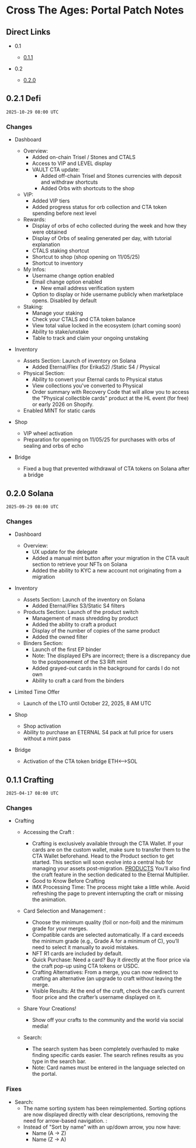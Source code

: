 # Cross The Ages: Portal Patch Notes

## Direct Links

- 0.1
  - [0.1.1](#011-crafting)
  
- 0.2 
    - [0.2.0](#020-solana)


## 0.2.1 Defi

`2025-10-29 08:00 UTC`

### Changes

- Dashboard
    - Overview:
        - Added on-chain Trisel / Stones and CTALS
        - Access to VIP and LEVEL display
        - VAULT CTA update: 
            - Added off-chain Trisel and Stones currencies with deposit and withdraw shortcuts
            - Added Orbs with shortcuts to the shop
    - VIP:
        - Added VIP tiers
        - Added progress status for orb collection and CTA token spending before next level
    - Rewards:
        - Display of orbs of echo collected during the week and how they were obtained
        - Display of Orbs of sealing generated per day, with tutorial explanation
        - CTALS staking shortcut
        - Shortcut to shop (shop opening on 11/05/25)
        - Shortcut to inventory
    - My Infos:
        - Username change option enabled
        - Email change option enabled
            - New email address verification system
        - Option to display or hide username publicly when marketplace opens. Disabled by default
    - Staking:
        - Manage your staking
        - Check your CTALS and CTA token balance
        - View total value locked in the ecosystem (chart coming soon)
        - Ability to stake/unstake
        - Table to track and claim your ongoing unstaking

- Inventory
    - Assets Section: Launch of inventory on Solana
        - Added Eternal/Flex (for ErikaS2) /Static S4 / Physical
    - Physical Section:
        - Ability to convert your Eternal cards to Physical status
        - View collections you've converted to Physical
        - Order summary with Recovery Code that will allow you to access the "Physical collectible cards" product at the HL event (for free) or early 2026 on Shopify.
    - Enabled MINT for static cards

- Shop
    - VIP wheel activation
    - Preparation for opening on 11/05/25 for purchases with orbs of sealing and orbs of echo

- Bridge
    - Fixed a bug that prevented withdrawal of CTA tokens on Solana after a bridge

## 0.2.0 Solana

`2025-09-29 08:00 UTC`

### Changes

- Dashboard
    - Overview:
        - UX update for the delegate
        - Added a manual mint button after your migration in the CTA vault section to retrieve your NFTs on Solana
        - Added the ability to KYC a new account not originating from a migration

- Inventory
    - Assets Section: Launch of the inventory on Solana
        - Added Eternal/Flex S3/Static S4 filters
    - Products Section: Launch of the product switch
        - Management of mass shredding by product
        - Added the ability to craft a product
        - Display of the number of copies of the same product
        - Added the owned filter
    - Binders Section:
        - Launch of the first EP binder
        - Note: The displayed EPs are incorrect; there is a discrepancy due to the postponement of the S3 Rift mint
        - Added grayed-out cards in the background for cards I do not own
        - Ability to craft a card from the binders

- Limited Time Offer
    - Launch of the LTO until October 22, 2025, 8 AM UTC

- Shop
    - Shop activation
    - Ability to purchase an ETERNAL S4 pack at full price for users without a mint pass

- Bridge
    - Activation of the CTA token bridge ETH<-->SOL

## 0.1.1 Crafting

`2025-04-17 08:00 UTC`

### Changes

- Crafting
    - Accessing the Craft :
        - Crafting is exclusively available through the CTA Wallet. If your cards are on the custom wallet, make sure to transfer them to the CTA Wallet beforehand. Head to the Product section to get started. This section will soon evolve into a central hub for managing your assets post-migration. [PRODUCTS](https://portal.crosstheages.com/market/cards/products) You’ll also find the craft feature in the section dedicated to the Eternal Multiplier.
        - Good to Know Before Crafting
        - IMX Processing Time: The process might take a little while. Avoid refreshing the page to prevent interrupting the craft or missing the animation.


    - Card Selection and Management :
        - Choose the minimum quality (foil or non-foil) and the minimum grade for your merges.
        - Compatible cards are selected automatically. If a card exceeds the minimum grade (e.g., Grade A for a minimum of C), you’ll need to select it manually to avoid mistakes.
        - NFT R1 cards are included by default.
        - Quick Purchase: Need a card? Buy it directly at the floor price via the craft pop-up using CTA tokens or USDC.
        - Crafting Alternatives: From a merge, you can now redirect to crafting an alternative (an upgrade to craft without leaving the merge.
        - Visible Results: At the end of the craft, check the card’s current floor price and the crafter’s username displayed on it.

    - Share Your Creations!
        - Show off your crafts to the community and the world via social media!


    - Search:
        - The search system has been completely overhauled to make finding specific cards easier. The search refines results as you type in the search bar.
        - Note: Card names must be entered in the language selected on the portal.

### Fixes

- Search:
    - The name sorting system has been reimplemented. Sorting options are now displayed directly with clear descriptions, removing the need for arrow-based navigation. :
    - Instead of "Sort by name" with an up/down arrow, you now have: 
        - Name (A → Z)
        - Name (Z → A)
